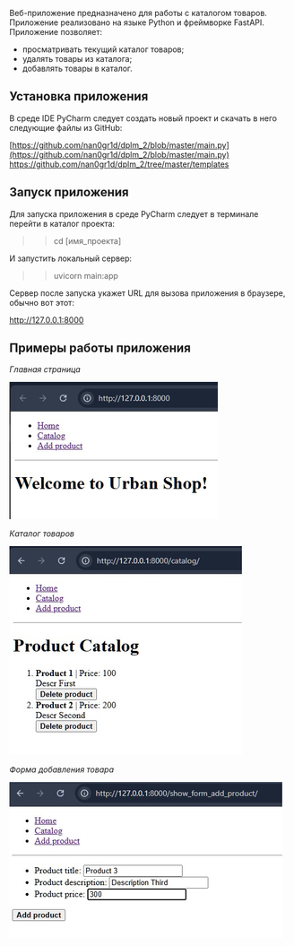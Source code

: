 Веб-приложение предназначено для работы с каталогом товаров. 
Приложение реализовано на языке Python и фреймворке FastAPI.
Приложение позволяет:
- просматривать текущий каталог товаров;
- удалять товары из каталога;
- добавлять товары в каталог.
 
Установка приложения
--------------------
В среде IDE PyCharm следует создать новый проект и скачать
в него следующие файлы из GitHub:

[https://github.com/nan0gr1d/dplm_2/blob/master/main.py](https://github.com/nan0gr1d/dplm_2/blob/master/main.py)
[https://github.com/nan0gr1d/dplm_2/tree/master/templates
](https://github.com/nan0gr1d/dplm_2/tree/master/templates
)


Запуск приложения
-----------------
Для запуска приложения в среде PyCharm следует в терминале 
перейти в каталог проекта: 

>> cd [имя_проекта]

И запустить локальный сервер:

>> uvicorn main:app 

Сервер после запуска укажет URL для вызова приложения в браузере,
обычно вот этот:  

http://127.0.0.1:8000 


Примеры работы приложения
-------------------------
_Главная страница_

<img src="fast_main.jpg">


_Каталог товаров_

<img src="fast_catalog.jpg">


_Форма добавления товара_

<img src="fast_add_product.jpg">

